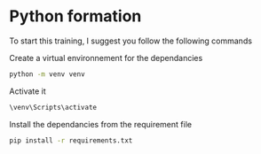 # Python formation

To start this training, I suggest you follow the following commands

Create a virtual environnement for the dependancies

``` bash
python -m venv venv 
```

Activate it 

``` bash
\venv\Scripts\activate
```

Install the dependancies from the requirement file

``` bash
pip install -r requirements.txt
```
